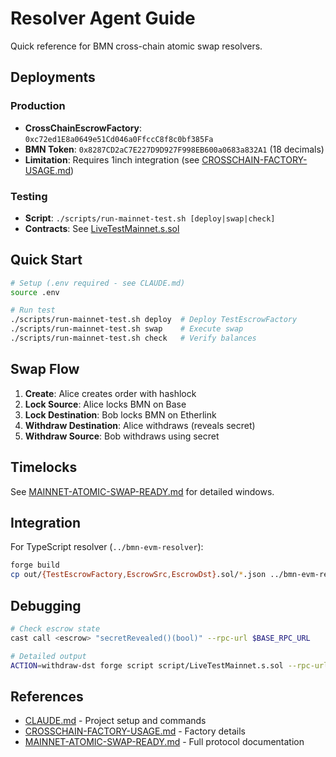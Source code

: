 # Resolver Agent Guide

Quick reference for BMN cross-chain atomic swap resolvers.

## Deployments

### Production
- **CrossChainEscrowFactory**: `0xc72ed1E8a0649e51Cd046a0FfccC8f8c0bf385Fa`
- **BMN Token**: `0x8287CD2aC7E227D9D927F998EB600a0683a832A1` (18 decimals)
- **Limitation**: Requires 1inch integration (see [CROSSCHAIN-FACTORY-USAGE.md](./CROSSCHAIN-FACTORY-USAGE.md))

### Testing
- **Script**: `./scripts/run-mainnet-test.sh [deploy|swap|check]`
- **Contracts**: See [LiveTestMainnet.s.sol](../script/LiveTestMainnet.s.sol)

## Quick Start

```bash
# Setup (.env required - see CLAUDE.md)
source .env

# Run test
./scripts/run-mainnet-test.sh deploy  # Deploy TestEscrowFactory
./scripts/run-mainnet-test.sh swap    # Execute swap
./scripts/run-mainnet-test.sh check   # Verify balances
```

## Swap Flow

1. **Create**: Alice creates order with hashlock
2. **Lock Source**: Alice locks BMN on Base
3. **Lock Destination**: Bob locks BMN on Etherlink
4. **Withdraw Destination**: Alice withdraws (reveals secret)
5. **Withdraw Source**: Bob withdraws using secret

## Timelocks

See [MAINNET-ATOMIC-SWAP-READY.md](./MAINNET-ATOMIC-SWAP-READY.md#timelock-configuration) for detailed windows.

## Integration

For TypeScript resolver (`../bmn-evm-resolver`):
```bash
forge build
cp out/{TestEscrowFactory,EscrowSrc,EscrowDst}.sol/*.json ../bmn-evm-resolver/abis/
```

## Debugging

```bash
# Check escrow state
cast call <escrow> "secretRevealed()(bool)" --rpc-url $BASE_RPC_URL

# Detailed output
ACTION=withdraw-dst forge script script/LiveTestMainnet.s.sol --rpc-url $ETHERLINK_RPC_URL -vvvv
```

## References

- [CLAUDE.md](../CLAUDE.md) - Project setup and commands
- [CROSSCHAIN-FACTORY-USAGE.md](./CROSSCHAIN-FACTORY-USAGE.md) - Factory details
- [MAINNET-ATOMIC-SWAP-READY.md](./MAINNET-ATOMIC-SWAP-READY.md) - Full protocol documentation